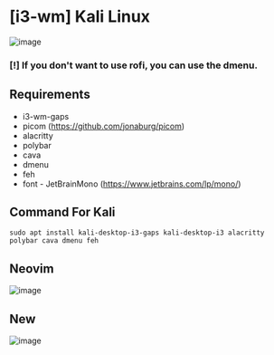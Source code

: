 # [i3-wm] Kali Linux

![image](https://github.com/user-attachments/assets/58a49c1e-416a-404e-ab86-b35216f1b2af)

### [!] If you don't want to use rofi, you can use the dmenu. 

## Requirements
- i3-wm-gaps
- picom (https://github.com/jonaburg/picom)
- alacritty
- polybar
- cava
- dmenu
- feh
- font - JetBrainMono (https://www.jetbrains.com/lp/mono/)

## Command For Kali
```
sudo apt install kali-desktop-i3-gaps kali-desktop-i3 alacritty polybar cava dmenu feh
```

## Neovim
![image](https://github.com/user-attachments/assets/07306040-5304-4003-bfc2-98be00381312)


## New
![image](https://github.com/user-attachments/assets/36bc93b4-a32a-482d-b778-962da37dc397)
